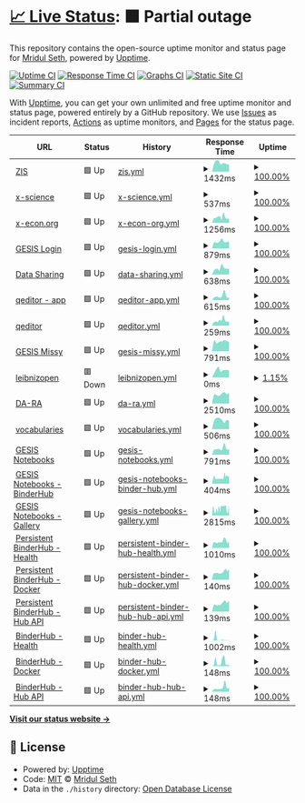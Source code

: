 # [📈 Live Status](https://MridulS.github.io/test_status_page): <!--live status--> **🟧 Partial outage**

This repository contains the open-source uptime monitor and status page for [Mridul Seth](mriduls.github.io), powered by [Upptime](https://github.com/upptime/upptime).

[![Uptime CI](https://github.com/koj-co/upptime/workflows/Uptime%20CI/badge.svg)](https://github.com/koj-co/upptime/actions?query=workflow%3A%22Uptime+CI%22)
[![Response Time CI](https://github.com/koj-co/upptime/workflows/Response%20Time%20CI/badge.svg)](https://github.com/koj-co/upptime/actions?query=workflow%3A%22Response+Time+CI%22)
[![Graphs CI](https://github.com/koj-co/upptime/workflows/Graphs%20CI/badge.svg)](https://github.com/koj-co/upptime/actions?query=workflow%3A%22Graphs+CI%22)
[![Static Site CI](https://github.com/koj-co/upptime/workflows/Static%20Site%20CI/badge.svg)](https://github.com/koj-co/upptime/actions?query=workflow%3A%22Static+Site+CI%22)
[![Summary CI](https://github.com/koj-co/upptime/workflows/Summary%20CI/badge.svg)](https://github.com/koj-co/upptime/actions?query=workflow%3A%22Summary+CI%22)

With [Upptime](https://upptime.js.org), you can get your own unlimited and free uptime monitor and status page, powered entirely by a GitHub repository. We use [Issues](https://github.com/MridulS/test_status_page/issues) as incident reports, [Actions](https://github.com/MridulS/test_status_page/actions) as uptime monitors, and [Pages](https://MridulS.github.io/test_status_page) for the status page.

<!--start: status pages-->
<!-- This summary is generated by Upptime (https://github.com/upptime/upptime) -->
<!-- Do not edit this manually, your changes will be overwritten -->
<!-- prettier-ignore -->
| URL | Status | History | Response Time | Uptime |
| --- | ------ | ------- | ------------- | ------ |
| <img alt="" src="https://favicons.githubusercontent.com/zis.gesis.org" height="13"> [ZIS](https://zis.gesis.org) | 🟩 Up | [zis.yml](https://github.com/GESISWTS/uptime/commits/master/history/zis.yml) | <details><summary><img alt="Response time graph" src="./graphs/zis/response-time-week.png" height="20"> 1432ms</summary><br><a href="https://GESISWTS.github.io/uptime/history/zis"><img alt="Response time 1432" src="https://img.shields.io/endpoint?url=https%3A%2F%2Fraw.githubusercontent.com%2FGESISWTS%2Fuptime%2Fmaster%2Fapi%2Fzis%2Fresponse-time.json"></a><br><a href="https://GESISWTS.github.io/uptime/history/zis"><img alt="24-hour response time 1432" src="https://img.shields.io/endpoint?url=https%3A%2F%2Fraw.githubusercontent.com%2FGESISWTS%2Fuptime%2Fmaster%2Fapi%2Fzis%2Fresponse-time-day.json"></a><br><a href="https://GESISWTS.github.io/uptime/history/zis"><img alt="7-day response time 1432" src="https://img.shields.io/endpoint?url=https%3A%2F%2Fraw.githubusercontent.com%2FGESISWTS%2Fuptime%2Fmaster%2Fapi%2Fzis%2Fresponse-time-week.json"></a><br><a href="https://GESISWTS.github.io/uptime/history/zis"><img alt="30-day response time 1432" src="https://img.shields.io/endpoint?url=https%3A%2F%2Fraw.githubusercontent.com%2FGESISWTS%2Fuptime%2Fmaster%2Fapi%2Fzis%2Fresponse-time-month.json"></a><br><a href="https://GESISWTS.github.io/uptime/history/zis"><img alt="1-year response time 1432" src="https://img.shields.io/endpoint?url=https%3A%2F%2Fraw.githubusercontent.com%2FGESISWTS%2Fuptime%2Fmaster%2Fapi%2Fzis%2Fresponse-time-year.json"></a></details> | <details><summary><a href="https://GESISWTS.github.io/uptime/history/zis">100.00%</a></summary><a href="https://GESISWTS.github.io/uptime/history/zis"><img alt="All-time uptime 100.00%" src="https://img.shields.io/endpoint?url=https%3A%2F%2Fraw.githubusercontent.com%2FGESISWTS%2Fuptime%2Fmaster%2Fapi%2Fzis%2Fuptime.json"></a><br><a href="https://GESISWTS.github.io/uptime/history/zis"><img alt="24-hour uptime 100.00%" src="https://img.shields.io/endpoint?url=https%3A%2F%2Fraw.githubusercontent.com%2FGESISWTS%2Fuptime%2Fmaster%2Fapi%2Fzis%2Fuptime-day.json"></a><br><a href="https://GESISWTS.github.io/uptime/history/zis"><img alt="7-day uptime 100.00%" src="https://img.shields.io/endpoint?url=https%3A%2F%2Fraw.githubusercontent.com%2FGESISWTS%2Fuptime%2Fmaster%2Fapi%2Fzis%2Fuptime-week.json"></a><br><a href="https://GESISWTS.github.io/uptime/history/zis"><img alt="30-day uptime 100.00%" src="https://img.shields.io/endpoint?url=https%3A%2F%2Fraw.githubusercontent.com%2FGESISWTS%2Fuptime%2Fmaster%2Fapi%2Fzis%2Fuptime-month.json"></a><br><a href="https://GESISWTS.github.io/uptime/history/zis"><img alt="1-year uptime 100.00%" src="https://img.shields.io/endpoint?url=https%3A%2F%2Fraw.githubusercontent.com%2FGESISWTS%2Fuptime%2Fmaster%2Fapi%2Fzis%2Fuptime-year.json"></a></details>
| <img alt="" src="https://favicons.githubusercontent.com/www.x-science.org" height="13"> [x-science](https://www.x-science.org/xscience/#!Home) | 🟩 Up | [x-science.yml](https://github.com/GESISWTS/uptime/commits/master/history/x-science.yml) | <details><summary><img alt="Response time graph" src="./graphs/x-science/response-time-week.png" height="20"> 537ms</summary><br><a href="https://GESISWTS.github.io/uptime/history/x-science"><img alt="Response time 537" src="https://img.shields.io/endpoint?url=https%3A%2F%2Fraw.githubusercontent.com%2FGESISWTS%2Fuptime%2Fmaster%2Fapi%2Fx-science%2Fresponse-time.json"></a><br><a href="https://GESISWTS.github.io/uptime/history/x-science"><img alt="24-hour response time 537" src="https://img.shields.io/endpoint?url=https%3A%2F%2Fraw.githubusercontent.com%2FGESISWTS%2Fuptime%2Fmaster%2Fapi%2Fx-science%2Fresponse-time-day.json"></a><br><a href="https://GESISWTS.github.io/uptime/history/x-science"><img alt="7-day response time 537" src="https://img.shields.io/endpoint?url=https%3A%2F%2Fraw.githubusercontent.com%2FGESISWTS%2Fuptime%2Fmaster%2Fapi%2Fx-science%2Fresponse-time-week.json"></a><br><a href="https://GESISWTS.github.io/uptime/history/x-science"><img alt="30-day response time 537" src="https://img.shields.io/endpoint?url=https%3A%2F%2Fraw.githubusercontent.com%2FGESISWTS%2Fuptime%2Fmaster%2Fapi%2Fx-science%2Fresponse-time-month.json"></a><br><a href="https://GESISWTS.github.io/uptime/history/x-science"><img alt="1-year response time 537" src="https://img.shields.io/endpoint?url=https%3A%2F%2Fraw.githubusercontent.com%2FGESISWTS%2Fuptime%2Fmaster%2Fapi%2Fx-science%2Fresponse-time-year.json"></a></details> | <details><summary><a href="https://GESISWTS.github.io/uptime/history/x-science">100.00%</a></summary><a href="https://GESISWTS.github.io/uptime/history/x-science"><img alt="All-time uptime 100.00%" src="https://img.shields.io/endpoint?url=https%3A%2F%2Fraw.githubusercontent.com%2FGESISWTS%2Fuptime%2Fmaster%2Fapi%2Fx-science%2Fuptime.json"></a><br><a href="https://GESISWTS.github.io/uptime/history/x-science"><img alt="24-hour uptime 100.00%" src="https://img.shields.io/endpoint?url=https%3A%2F%2Fraw.githubusercontent.com%2FGESISWTS%2Fuptime%2Fmaster%2Fapi%2Fx-science%2Fuptime-day.json"></a><br><a href="https://GESISWTS.github.io/uptime/history/x-science"><img alt="7-day uptime 100.00%" src="https://img.shields.io/endpoint?url=https%3A%2F%2Fraw.githubusercontent.com%2FGESISWTS%2Fuptime%2Fmaster%2Fapi%2Fx-science%2Fuptime-week.json"></a><br><a href="https://GESISWTS.github.io/uptime/history/x-science"><img alt="30-day uptime 100.00%" src="https://img.shields.io/endpoint?url=https%3A%2F%2Fraw.githubusercontent.com%2FGESISWTS%2Fuptime%2Fmaster%2Fapi%2Fx-science%2Fuptime-month.json"></a><br><a href="https://GESISWTS.github.io/uptime/history/x-science"><img alt="1-year uptime 100.00%" src="https://img.shields.io/endpoint?url=https%3A%2F%2Fraw.githubusercontent.com%2FGESISWTS%2Fuptime%2Fmaster%2Fapi%2Fx-science%2Fuptime-year.json"></a></details>
| <img alt="" src="https://favicons.githubusercontent.com/x-econ.org" height="13"> [x-econ.org](https://x-econ.org/xecon/#!Home) | 🟩 Up | [x-econ-org.yml](https://github.com/GESISWTS/uptime/commits/master/history/x-econ-org.yml) | <details><summary><img alt="Response time graph" src="./graphs/x-econ-org/response-time-week.png" height="20"> 1256ms</summary><br><a href="https://GESISWTS.github.io/uptime/history/x-econ-org"><img alt="Response time 1256" src="https://img.shields.io/endpoint?url=https%3A%2F%2Fraw.githubusercontent.com%2FGESISWTS%2Fuptime%2Fmaster%2Fapi%2Fx-econ-org%2Fresponse-time.json"></a><br><a href="https://GESISWTS.github.io/uptime/history/x-econ-org"><img alt="24-hour response time 1256" src="https://img.shields.io/endpoint?url=https%3A%2F%2Fraw.githubusercontent.com%2FGESISWTS%2Fuptime%2Fmaster%2Fapi%2Fx-econ-org%2Fresponse-time-day.json"></a><br><a href="https://GESISWTS.github.io/uptime/history/x-econ-org"><img alt="7-day response time 1256" src="https://img.shields.io/endpoint?url=https%3A%2F%2Fraw.githubusercontent.com%2FGESISWTS%2Fuptime%2Fmaster%2Fapi%2Fx-econ-org%2Fresponse-time-week.json"></a><br><a href="https://GESISWTS.github.io/uptime/history/x-econ-org"><img alt="30-day response time 1256" src="https://img.shields.io/endpoint?url=https%3A%2F%2Fraw.githubusercontent.com%2FGESISWTS%2Fuptime%2Fmaster%2Fapi%2Fx-econ-org%2Fresponse-time-month.json"></a><br><a href="https://GESISWTS.github.io/uptime/history/x-econ-org"><img alt="1-year response time 1256" src="https://img.shields.io/endpoint?url=https%3A%2F%2Fraw.githubusercontent.com%2FGESISWTS%2Fuptime%2Fmaster%2Fapi%2Fx-econ-org%2Fresponse-time-year.json"></a></details> | <details><summary><a href="https://GESISWTS.github.io/uptime/history/x-econ-org">100.00%</a></summary><a href="https://GESISWTS.github.io/uptime/history/x-econ-org"><img alt="All-time uptime 100.00%" src="https://img.shields.io/endpoint?url=https%3A%2F%2Fraw.githubusercontent.com%2FGESISWTS%2Fuptime%2Fmaster%2Fapi%2Fx-econ-org%2Fuptime.json"></a><br><a href="https://GESISWTS.github.io/uptime/history/x-econ-org"><img alt="24-hour uptime 100.00%" src="https://img.shields.io/endpoint?url=https%3A%2F%2Fraw.githubusercontent.com%2FGESISWTS%2Fuptime%2Fmaster%2Fapi%2Fx-econ-org%2Fuptime-day.json"></a><br><a href="https://GESISWTS.github.io/uptime/history/x-econ-org"><img alt="7-day uptime 100.00%" src="https://img.shields.io/endpoint?url=https%3A%2F%2Fraw.githubusercontent.com%2FGESISWTS%2Fuptime%2Fmaster%2Fapi%2Fx-econ-org%2Fuptime-week.json"></a><br><a href="https://GESISWTS.github.io/uptime/history/x-econ-org"><img alt="30-day uptime 100.00%" src="https://img.shields.io/endpoint?url=https%3A%2F%2Fraw.githubusercontent.com%2FGESISWTS%2Fuptime%2Fmaster%2Fapi%2Fx-econ-org%2Fuptime-month.json"></a><br><a href="https://GESISWTS.github.io/uptime/history/x-econ-org"><img alt="1-year uptime 100.00%" src="https://img.shields.io/endpoint?url=https%3A%2F%2Fraw.githubusercontent.com%2FGESISWTS%2Fuptime%2Fmaster%2Fapi%2Fx-econ-org%2Fuptime-year.json"></a></details>
| <img alt="" src="https://favicons.githubusercontent.com/login.gesis.org" height="13"> [GESIS Login](https://login.gesis.org) | 🟩 Up | [gesis-login.yml](https://github.com/GESISWTS/uptime/commits/master/history/gesis-login.yml) | <details><summary><img alt="Response time graph" src="./graphs/gesis-login/response-time-week.png" height="20"> 879ms</summary><br><a href="https://GESISWTS.github.io/uptime/history/gesis-login"><img alt="Response time 879" src="https://img.shields.io/endpoint?url=https%3A%2F%2Fraw.githubusercontent.com%2FGESISWTS%2Fuptime%2Fmaster%2Fapi%2Fgesis-login%2Fresponse-time.json"></a><br><a href="https://GESISWTS.github.io/uptime/history/gesis-login"><img alt="24-hour response time 879" src="https://img.shields.io/endpoint?url=https%3A%2F%2Fraw.githubusercontent.com%2FGESISWTS%2Fuptime%2Fmaster%2Fapi%2Fgesis-login%2Fresponse-time-day.json"></a><br><a href="https://GESISWTS.github.io/uptime/history/gesis-login"><img alt="7-day response time 879" src="https://img.shields.io/endpoint?url=https%3A%2F%2Fraw.githubusercontent.com%2FGESISWTS%2Fuptime%2Fmaster%2Fapi%2Fgesis-login%2Fresponse-time-week.json"></a><br><a href="https://GESISWTS.github.io/uptime/history/gesis-login"><img alt="30-day response time 879" src="https://img.shields.io/endpoint?url=https%3A%2F%2Fraw.githubusercontent.com%2FGESISWTS%2Fuptime%2Fmaster%2Fapi%2Fgesis-login%2Fresponse-time-month.json"></a><br><a href="https://GESISWTS.github.io/uptime/history/gesis-login"><img alt="1-year response time 879" src="https://img.shields.io/endpoint?url=https%3A%2F%2Fraw.githubusercontent.com%2FGESISWTS%2Fuptime%2Fmaster%2Fapi%2Fgesis-login%2Fresponse-time-year.json"></a></details> | <details><summary><a href="https://GESISWTS.github.io/uptime/history/gesis-login">100.00%</a></summary><a href="https://GESISWTS.github.io/uptime/history/gesis-login"><img alt="All-time uptime 100.00%" src="https://img.shields.io/endpoint?url=https%3A%2F%2Fraw.githubusercontent.com%2FGESISWTS%2Fuptime%2Fmaster%2Fapi%2Fgesis-login%2Fuptime.json"></a><br><a href="https://GESISWTS.github.io/uptime/history/gesis-login"><img alt="24-hour uptime 100.00%" src="https://img.shields.io/endpoint?url=https%3A%2F%2Fraw.githubusercontent.com%2FGESISWTS%2Fuptime%2Fmaster%2Fapi%2Fgesis-login%2Fuptime-day.json"></a><br><a href="https://GESISWTS.github.io/uptime/history/gesis-login"><img alt="7-day uptime 100.00%" src="https://img.shields.io/endpoint?url=https%3A%2F%2Fraw.githubusercontent.com%2FGESISWTS%2Fuptime%2Fmaster%2Fapi%2Fgesis-login%2Fuptime-week.json"></a><br><a href="https://GESISWTS.github.io/uptime/history/gesis-login"><img alt="30-day uptime 100.00%" src="https://img.shields.io/endpoint?url=https%3A%2F%2Fraw.githubusercontent.com%2FGESISWTS%2Fuptime%2Fmaster%2Fapi%2Fgesis-login%2Fuptime-month.json"></a><br><a href="https://GESISWTS.github.io/uptime/history/gesis-login"><img alt="1-year uptime 100.00%" src="https://img.shields.io/endpoint?url=https%3A%2F%2Fraw.githubusercontent.com%2FGESISWTS%2Fuptime%2Fmaster%2Fapi%2Fgesis-login%2Fuptime-year.json"></a></details>
| <img alt="" src="https://favicons.githubusercontent.com/data.gesis.org" height="13"> [Data Sharing](https://data.gesis.org/sharing/#!Home) | 🟩 Up | [data-sharing.yml](https://github.com/GESISWTS/uptime/commits/master/history/data-sharing.yml) | <details><summary><img alt="Response time graph" src="./graphs/data-sharing/response-time-week.png" height="20"> 638ms</summary><br><a href="https://GESISWTS.github.io/uptime/history/data-sharing"><img alt="Response time 638" src="https://img.shields.io/endpoint?url=https%3A%2F%2Fraw.githubusercontent.com%2FGESISWTS%2Fuptime%2Fmaster%2Fapi%2Fdata-sharing%2Fresponse-time.json"></a><br><a href="https://GESISWTS.github.io/uptime/history/data-sharing"><img alt="24-hour response time 638" src="https://img.shields.io/endpoint?url=https%3A%2F%2Fraw.githubusercontent.com%2FGESISWTS%2Fuptime%2Fmaster%2Fapi%2Fdata-sharing%2Fresponse-time-day.json"></a><br><a href="https://GESISWTS.github.io/uptime/history/data-sharing"><img alt="7-day response time 638" src="https://img.shields.io/endpoint?url=https%3A%2F%2Fraw.githubusercontent.com%2FGESISWTS%2Fuptime%2Fmaster%2Fapi%2Fdata-sharing%2Fresponse-time-week.json"></a><br><a href="https://GESISWTS.github.io/uptime/history/data-sharing"><img alt="30-day response time 638" src="https://img.shields.io/endpoint?url=https%3A%2F%2Fraw.githubusercontent.com%2FGESISWTS%2Fuptime%2Fmaster%2Fapi%2Fdata-sharing%2Fresponse-time-month.json"></a><br><a href="https://GESISWTS.github.io/uptime/history/data-sharing"><img alt="1-year response time 638" src="https://img.shields.io/endpoint?url=https%3A%2F%2Fraw.githubusercontent.com%2FGESISWTS%2Fuptime%2Fmaster%2Fapi%2Fdata-sharing%2Fresponse-time-year.json"></a></details> | <details><summary><a href="https://GESISWTS.github.io/uptime/history/data-sharing">100.00%</a></summary><a href="https://GESISWTS.github.io/uptime/history/data-sharing"><img alt="All-time uptime 100.00%" src="https://img.shields.io/endpoint?url=https%3A%2F%2Fraw.githubusercontent.com%2FGESISWTS%2Fuptime%2Fmaster%2Fapi%2Fdata-sharing%2Fuptime.json"></a><br><a href="https://GESISWTS.github.io/uptime/history/data-sharing"><img alt="24-hour uptime 100.00%" src="https://img.shields.io/endpoint?url=https%3A%2F%2Fraw.githubusercontent.com%2FGESISWTS%2Fuptime%2Fmaster%2Fapi%2Fdata-sharing%2Fuptime-day.json"></a><br><a href="https://GESISWTS.github.io/uptime/history/data-sharing"><img alt="7-day uptime 100.00%" src="https://img.shields.io/endpoint?url=https%3A%2F%2Fraw.githubusercontent.com%2FGESISWTS%2Fuptime%2Fmaster%2Fapi%2Fdata-sharing%2Fuptime-week.json"></a><br><a href="https://GESISWTS.github.io/uptime/history/data-sharing"><img alt="30-day uptime 100.00%" src="https://img.shields.io/endpoint?url=https%3A%2F%2Fraw.githubusercontent.com%2FGESISWTS%2Fuptime%2Fmaster%2Fapi%2Fdata-sharing%2Fuptime-month.json"></a><br><a href="https://GESISWTS.github.io/uptime/history/data-sharing"><img alt="1-year uptime 100.00%" src="https://img.shields.io/endpoint?url=https%3A%2F%2Fraw.githubusercontent.com%2FGESISWTS%2Fuptime%2Fmaster%2Fapi%2Fdata-sharing%2Fuptime-year.json"></a></details>
| <img alt="" src="https://favicons.githubusercontent.com/multiweb.gesis.org" height="13"> [qeditor - app](https://multiweb.gesis.org/labs/apps/qeditor) | 🟩 Up | [qeditor-app.yml](https://github.com/GESISWTS/uptime/commits/master/history/qeditor-app.yml) | <details><summary><img alt="Response time graph" src="./graphs/qeditor-app/response-time-week.png" height="20"> 615ms</summary><br><a href="https://GESISWTS.github.io/uptime/history/qeditor-app"><img alt="Response time 615" src="https://img.shields.io/endpoint?url=https%3A%2F%2Fraw.githubusercontent.com%2FGESISWTS%2Fuptime%2Fmaster%2Fapi%2Fqeditor-app%2Fresponse-time.json"></a><br><a href="https://GESISWTS.github.io/uptime/history/qeditor-app"><img alt="24-hour response time 615" src="https://img.shields.io/endpoint?url=https%3A%2F%2Fraw.githubusercontent.com%2FGESISWTS%2Fuptime%2Fmaster%2Fapi%2Fqeditor-app%2Fresponse-time-day.json"></a><br><a href="https://GESISWTS.github.io/uptime/history/qeditor-app"><img alt="7-day response time 615" src="https://img.shields.io/endpoint?url=https%3A%2F%2Fraw.githubusercontent.com%2FGESISWTS%2Fuptime%2Fmaster%2Fapi%2Fqeditor-app%2Fresponse-time-week.json"></a><br><a href="https://GESISWTS.github.io/uptime/history/qeditor-app"><img alt="30-day response time 615" src="https://img.shields.io/endpoint?url=https%3A%2F%2Fraw.githubusercontent.com%2FGESISWTS%2Fuptime%2Fmaster%2Fapi%2Fqeditor-app%2Fresponse-time-month.json"></a><br><a href="https://GESISWTS.github.io/uptime/history/qeditor-app"><img alt="1-year response time 615" src="https://img.shields.io/endpoint?url=https%3A%2F%2Fraw.githubusercontent.com%2FGESISWTS%2Fuptime%2Fmaster%2Fapi%2Fqeditor-app%2Fresponse-time-year.json"></a></details> | <details><summary><a href="https://GESISWTS.github.io/uptime/history/qeditor-app">100.00%</a></summary><a href="https://GESISWTS.github.io/uptime/history/qeditor-app"><img alt="All-time uptime 100.00%" src="https://img.shields.io/endpoint?url=https%3A%2F%2Fraw.githubusercontent.com%2FGESISWTS%2Fuptime%2Fmaster%2Fapi%2Fqeditor-app%2Fuptime.json"></a><br><a href="https://GESISWTS.github.io/uptime/history/qeditor-app"><img alt="24-hour uptime 100.00%" src="https://img.shields.io/endpoint?url=https%3A%2F%2Fraw.githubusercontent.com%2FGESISWTS%2Fuptime%2Fmaster%2Fapi%2Fqeditor-app%2Fuptime-day.json"></a><br><a href="https://GESISWTS.github.io/uptime/history/qeditor-app"><img alt="7-day uptime 100.00%" src="https://img.shields.io/endpoint?url=https%3A%2F%2Fraw.githubusercontent.com%2FGESISWTS%2Fuptime%2Fmaster%2Fapi%2Fqeditor-app%2Fuptime-week.json"></a><br><a href="https://GESISWTS.github.io/uptime/history/qeditor-app"><img alt="30-day uptime 100.00%" src="https://img.shields.io/endpoint?url=https%3A%2F%2Fraw.githubusercontent.com%2FGESISWTS%2Fuptime%2Fmaster%2Fapi%2Fqeditor-app%2Fuptime-month.json"></a><br><a href="https://GESISWTS.github.io/uptime/history/qeditor-app"><img alt="1-year uptime 100.00%" src="https://img.shields.io/endpoint?url=https%3A%2F%2Fraw.githubusercontent.com%2FGESISWTS%2Fuptime%2Fmaster%2Fapi%2Fqeditor-app%2Fuptime-year.json"></a></details>
| <img alt="" src="https://favicons.githubusercontent.com/multiweb.gesis.org" height="13"> [qeditor](https://multiweb.gesis.org/qeditor) | 🟩 Up | [qeditor.yml](https://github.com/GESISWTS/uptime/commits/master/history/qeditor.yml) | <details><summary><img alt="Response time graph" src="./graphs/qeditor/response-time-week.png" height="20"> 259ms</summary><br><a href="https://GESISWTS.github.io/uptime/history/qeditor"><img alt="Response time 259" src="https://img.shields.io/endpoint?url=https%3A%2F%2Fraw.githubusercontent.com%2FGESISWTS%2Fuptime%2Fmaster%2Fapi%2Fqeditor%2Fresponse-time.json"></a><br><a href="https://GESISWTS.github.io/uptime/history/qeditor"><img alt="24-hour response time 259" src="https://img.shields.io/endpoint?url=https%3A%2F%2Fraw.githubusercontent.com%2FGESISWTS%2Fuptime%2Fmaster%2Fapi%2Fqeditor%2Fresponse-time-day.json"></a><br><a href="https://GESISWTS.github.io/uptime/history/qeditor"><img alt="7-day response time 259" src="https://img.shields.io/endpoint?url=https%3A%2F%2Fraw.githubusercontent.com%2FGESISWTS%2Fuptime%2Fmaster%2Fapi%2Fqeditor%2Fresponse-time-week.json"></a><br><a href="https://GESISWTS.github.io/uptime/history/qeditor"><img alt="30-day response time 259" src="https://img.shields.io/endpoint?url=https%3A%2F%2Fraw.githubusercontent.com%2FGESISWTS%2Fuptime%2Fmaster%2Fapi%2Fqeditor%2Fresponse-time-month.json"></a><br><a href="https://GESISWTS.github.io/uptime/history/qeditor"><img alt="1-year response time 259" src="https://img.shields.io/endpoint?url=https%3A%2F%2Fraw.githubusercontent.com%2FGESISWTS%2Fuptime%2Fmaster%2Fapi%2Fqeditor%2Fresponse-time-year.json"></a></details> | <details><summary><a href="https://GESISWTS.github.io/uptime/history/qeditor">100.00%</a></summary><a href="https://GESISWTS.github.io/uptime/history/qeditor"><img alt="All-time uptime 100.00%" src="https://img.shields.io/endpoint?url=https%3A%2F%2Fraw.githubusercontent.com%2FGESISWTS%2Fuptime%2Fmaster%2Fapi%2Fqeditor%2Fuptime.json"></a><br><a href="https://GESISWTS.github.io/uptime/history/qeditor"><img alt="24-hour uptime 100.00%" src="https://img.shields.io/endpoint?url=https%3A%2F%2Fraw.githubusercontent.com%2FGESISWTS%2Fuptime%2Fmaster%2Fapi%2Fqeditor%2Fuptime-day.json"></a><br><a href="https://GESISWTS.github.io/uptime/history/qeditor"><img alt="7-day uptime 100.00%" src="https://img.shields.io/endpoint?url=https%3A%2F%2Fraw.githubusercontent.com%2FGESISWTS%2Fuptime%2Fmaster%2Fapi%2Fqeditor%2Fuptime-week.json"></a><br><a href="https://GESISWTS.github.io/uptime/history/qeditor"><img alt="30-day uptime 100.00%" src="https://img.shields.io/endpoint?url=https%3A%2F%2Fraw.githubusercontent.com%2FGESISWTS%2Fuptime%2Fmaster%2Fapi%2Fqeditor%2Fuptime-month.json"></a><br><a href="https://GESISWTS.github.io/uptime/history/qeditor"><img alt="1-year uptime 100.00%" src="https://img.shields.io/endpoint?url=https%3A%2F%2Fraw.githubusercontent.com%2FGESISWTS%2Fuptime%2Fmaster%2Fapi%2Fqeditor%2Fuptime-year.json"></a></details>
| <img alt="" src="https://favicons.githubusercontent.com/www.gesis.org" height="13"> [GESIS Missy](https://www.gesis.org/missy) | 🟩 Up | [gesis-missy.yml](https://github.com/GESISWTS/uptime/commits/master/history/gesis-missy.yml) | <details><summary><img alt="Response time graph" src="./graphs/gesis-missy/response-time-week.png" height="20"> 791ms</summary><br><a href="https://GESISWTS.github.io/uptime/history/gesis-missy"><img alt="Response time 791" src="https://img.shields.io/endpoint?url=https%3A%2F%2Fraw.githubusercontent.com%2FGESISWTS%2Fuptime%2Fmaster%2Fapi%2Fgesis-missy%2Fresponse-time.json"></a><br><a href="https://GESISWTS.github.io/uptime/history/gesis-missy"><img alt="24-hour response time 791" src="https://img.shields.io/endpoint?url=https%3A%2F%2Fraw.githubusercontent.com%2FGESISWTS%2Fuptime%2Fmaster%2Fapi%2Fgesis-missy%2Fresponse-time-day.json"></a><br><a href="https://GESISWTS.github.io/uptime/history/gesis-missy"><img alt="7-day response time 791" src="https://img.shields.io/endpoint?url=https%3A%2F%2Fraw.githubusercontent.com%2FGESISWTS%2Fuptime%2Fmaster%2Fapi%2Fgesis-missy%2Fresponse-time-week.json"></a><br><a href="https://GESISWTS.github.io/uptime/history/gesis-missy"><img alt="30-day response time 791" src="https://img.shields.io/endpoint?url=https%3A%2F%2Fraw.githubusercontent.com%2FGESISWTS%2Fuptime%2Fmaster%2Fapi%2Fgesis-missy%2Fresponse-time-month.json"></a><br><a href="https://GESISWTS.github.io/uptime/history/gesis-missy"><img alt="1-year response time 791" src="https://img.shields.io/endpoint?url=https%3A%2F%2Fraw.githubusercontent.com%2FGESISWTS%2Fuptime%2Fmaster%2Fapi%2Fgesis-missy%2Fresponse-time-year.json"></a></details> | <details><summary><a href="https://GESISWTS.github.io/uptime/history/gesis-missy">100.00%</a></summary><a href="https://GESISWTS.github.io/uptime/history/gesis-missy"><img alt="All-time uptime 100.00%" src="https://img.shields.io/endpoint?url=https%3A%2F%2Fraw.githubusercontent.com%2FGESISWTS%2Fuptime%2Fmaster%2Fapi%2Fgesis-missy%2Fuptime.json"></a><br><a href="https://GESISWTS.github.io/uptime/history/gesis-missy"><img alt="24-hour uptime 100.00%" src="https://img.shields.io/endpoint?url=https%3A%2F%2Fraw.githubusercontent.com%2FGESISWTS%2Fuptime%2Fmaster%2Fapi%2Fgesis-missy%2Fuptime-day.json"></a><br><a href="https://GESISWTS.github.io/uptime/history/gesis-missy"><img alt="7-day uptime 100.00%" src="https://img.shields.io/endpoint?url=https%3A%2F%2Fraw.githubusercontent.com%2FGESISWTS%2Fuptime%2Fmaster%2Fapi%2Fgesis-missy%2Fuptime-week.json"></a><br><a href="https://GESISWTS.github.io/uptime/history/gesis-missy"><img alt="30-day uptime 100.00%" src="https://img.shields.io/endpoint?url=https%3A%2F%2Fraw.githubusercontent.com%2FGESISWTS%2Fuptime%2Fmaster%2Fapi%2Fgesis-missy%2Fuptime-month.json"></a><br><a href="https://GESISWTS.github.io/uptime/history/gesis-missy"><img alt="1-year uptime 100.00%" src="https://img.shields.io/endpoint?url=https%3A%2F%2Fraw.githubusercontent.com%2FGESISWTS%2Fuptime%2Fmaster%2Fapi%2Fgesis-missy%2Fuptime-year.json"></a></details>
| <img alt="" src="https://favicons.githubusercontent.com/www.leibnizopen.de" height="13"> [leibnizopen](https://www.leibnizopen.de/suche/handle/document/113707) | 🟥 Down | [leibnizopen.yml](https://github.com/GESISWTS/uptime/commits/master/history/leibnizopen.yml) | <details><summary><img alt="Response time graph" src="./graphs/leibnizopen/response-time-week.png" height="20"> 0ms</summary><br><a href="https://GESISWTS.github.io/uptime/history/leibnizopen"><img alt="Response time 0" src="https://img.shields.io/endpoint?url=https%3A%2F%2Fraw.githubusercontent.com%2FGESISWTS%2Fuptime%2Fmaster%2Fapi%2Fleibnizopen%2Fresponse-time.json"></a><br><a href="https://GESISWTS.github.io/uptime/history/leibnizopen"><img alt="24-hour response time 0" src="https://img.shields.io/endpoint?url=https%3A%2F%2Fraw.githubusercontent.com%2FGESISWTS%2Fuptime%2Fmaster%2Fapi%2Fleibnizopen%2Fresponse-time-day.json"></a><br><a href="https://GESISWTS.github.io/uptime/history/leibnizopen"><img alt="7-day response time 0" src="https://img.shields.io/endpoint?url=https%3A%2F%2Fraw.githubusercontent.com%2FGESISWTS%2Fuptime%2Fmaster%2Fapi%2Fleibnizopen%2Fresponse-time-week.json"></a><br><a href="https://GESISWTS.github.io/uptime/history/leibnizopen"><img alt="30-day response time 0" src="https://img.shields.io/endpoint?url=https%3A%2F%2Fraw.githubusercontent.com%2FGESISWTS%2Fuptime%2Fmaster%2Fapi%2Fleibnizopen%2Fresponse-time-month.json"></a><br><a href="https://GESISWTS.github.io/uptime/history/leibnizopen"><img alt="1-year response time 0" src="https://img.shields.io/endpoint?url=https%3A%2F%2Fraw.githubusercontent.com%2FGESISWTS%2Fuptime%2Fmaster%2Fapi%2Fleibnizopen%2Fresponse-time-year.json"></a></details> | <details><summary><a href="https://GESISWTS.github.io/uptime/history/leibnizopen">1.15%</a></summary><a href="https://GESISWTS.github.io/uptime/history/leibnizopen"><img alt="All-time uptime 1.15%" src="https://img.shields.io/endpoint?url=https%3A%2F%2Fraw.githubusercontent.com%2FGESISWTS%2Fuptime%2Fmaster%2Fapi%2Fleibnizopen%2Fuptime.json"></a><br><a href="https://GESISWTS.github.io/uptime/history/leibnizopen"><img alt="24-hour uptime 1.15%" src="https://img.shields.io/endpoint?url=https%3A%2F%2Fraw.githubusercontent.com%2FGESISWTS%2Fuptime%2Fmaster%2Fapi%2Fleibnizopen%2Fuptime-day.json"></a><br><a href="https://GESISWTS.github.io/uptime/history/leibnizopen"><img alt="7-day uptime 1.15%" src="https://img.shields.io/endpoint?url=https%3A%2F%2Fraw.githubusercontent.com%2FGESISWTS%2Fuptime%2Fmaster%2Fapi%2Fleibnizopen%2Fuptime-week.json"></a><br><a href="https://GESISWTS.github.io/uptime/history/leibnizopen"><img alt="30-day uptime 1.15%" src="https://img.shields.io/endpoint?url=https%3A%2F%2Fraw.githubusercontent.com%2FGESISWTS%2Fuptime%2Fmaster%2Fapi%2Fleibnizopen%2Fuptime-month.json"></a><br><a href="https://GESISWTS.github.io/uptime/history/leibnizopen"><img alt="1-year uptime 1.15%" src="https://img.shields.io/endpoint?url=https%3A%2F%2Fraw.githubusercontent.com%2FGESISWTS%2Fuptime%2Fmaster%2Fapi%2Fleibnizopen%2Fuptime-year.json"></a></details>
| <img alt="" src="https://favicons.githubusercontent.com/www.da-ra.de" height="13"> [DA-RA](https://www.da-ra.de/dara/mydara) | 🟩 Up | [da-ra.yml](https://github.com/GESISWTS/uptime/commits/master/history/da-ra.yml) | <details><summary><img alt="Response time graph" src="./graphs/da-ra/response-time-week.png" height="20"> 2510ms</summary><br><a href="https://GESISWTS.github.io/uptime/history/da-ra"><img alt="Response time 2510" src="https://img.shields.io/endpoint?url=https%3A%2F%2Fraw.githubusercontent.com%2FGESISWTS%2Fuptime%2Fmaster%2Fapi%2Fda-ra%2Fresponse-time.json"></a><br><a href="https://GESISWTS.github.io/uptime/history/da-ra"><img alt="24-hour response time 2510" src="https://img.shields.io/endpoint?url=https%3A%2F%2Fraw.githubusercontent.com%2FGESISWTS%2Fuptime%2Fmaster%2Fapi%2Fda-ra%2Fresponse-time-day.json"></a><br><a href="https://GESISWTS.github.io/uptime/history/da-ra"><img alt="7-day response time 2510" src="https://img.shields.io/endpoint?url=https%3A%2F%2Fraw.githubusercontent.com%2FGESISWTS%2Fuptime%2Fmaster%2Fapi%2Fda-ra%2Fresponse-time-week.json"></a><br><a href="https://GESISWTS.github.io/uptime/history/da-ra"><img alt="30-day response time 2510" src="https://img.shields.io/endpoint?url=https%3A%2F%2Fraw.githubusercontent.com%2FGESISWTS%2Fuptime%2Fmaster%2Fapi%2Fda-ra%2Fresponse-time-month.json"></a><br><a href="https://GESISWTS.github.io/uptime/history/da-ra"><img alt="1-year response time 2510" src="https://img.shields.io/endpoint?url=https%3A%2F%2Fraw.githubusercontent.com%2FGESISWTS%2Fuptime%2Fmaster%2Fapi%2Fda-ra%2Fresponse-time-year.json"></a></details> | <details><summary><a href="https://GESISWTS.github.io/uptime/history/da-ra">100.00%</a></summary><a href="https://GESISWTS.github.io/uptime/history/da-ra"><img alt="All-time uptime 100.00%" src="https://img.shields.io/endpoint?url=https%3A%2F%2Fraw.githubusercontent.com%2FGESISWTS%2Fuptime%2Fmaster%2Fapi%2Fda-ra%2Fuptime.json"></a><br><a href="https://GESISWTS.github.io/uptime/history/da-ra"><img alt="24-hour uptime 100.00%" src="https://img.shields.io/endpoint?url=https%3A%2F%2Fraw.githubusercontent.com%2FGESISWTS%2Fuptime%2Fmaster%2Fapi%2Fda-ra%2Fuptime-day.json"></a><br><a href="https://GESISWTS.github.io/uptime/history/da-ra"><img alt="7-day uptime 100.00%" src="https://img.shields.io/endpoint?url=https%3A%2F%2Fraw.githubusercontent.com%2FGESISWTS%2Fuptime%2Fmaster%2Fapi%2Fda-ra%2Fuptime-week.json"></a><br><a href="https://GESISWTS.github.io/uptime/history/da-ra"><img alt="30-day uptime 100.00%" src="https://img.shields.io/endpoint?url=https%3A%2F%2Fraw.githubusercontent.com%2FGESISWTS%2Fuptime%2Fmaster%2Fapi%2Fda-ra%2Fuptime-month.json"></a><br><a href="https://GESISWTS.github.io/uptime/history/da-ra"><img alt="1-year uptime 100.00%" src="https://img.shields.io/endpoint?url=https%3A%2F%2Fraw.githubusercontent.com%2FGESISWTS%2Fuptime%2Fmaster%2Fapi%2Fda-ra%2Fuptime-year.json"></a></details>
| <img alt="" src="https://favicons.githubusercontent.com/vocabularies.cessda.eu" height="13"> [vocabularies](https://vocabularies.cessda.eu) | 🟩 Up | [vocabularies.yml](https://github.com/GESISWTS/uptime/commits/master/history/vocabularies.yml) | <details><summary><img alt="Response time graph" src="./graphs/vocabularies/response-time-week.png" height="20"> 506ms</summary><br><a href="https://GESISWTS.github.io/uptime/history/vocabularies"><img alt="Response time 506" src="https://img.shields.io/endpoint?url=https%3A%2F%2Fraw.githubusercontent.com%2FGESISWTS%2Fuptime%2Fmaster%2Fapi%2Fvocabularies%2Fresponse-time.json"></a><br><a href="https://GESISWTS.github.io/uptime/history/vocabularies"><img alt="24-hour response time 506" src="https://img.shields.io/endpoint?url=https%3A%2F%2Fraw.githubusercontent.com%2FGESISWTS%2Fuptime%2Fmaster%2Fapi%2Fvocabularies%2Fresponse-time-day.json"></a><br><a href="https://GESISWTS.github.io/uptime/history/vocabularies"><img alt="7-day response time 506" src="https://img.shields.io/endpoint?url=https%3A%2F%2Fraw.githubusercontent.com%2FGESISWTS%2Fuptime%2Fmaster%2Fapi%2Fvocabularies%2Fresponse-time-week.json"></a><br><a href="https://GESISWTS.github.io/uptime/history/vocabularies"><img alt="30-day response time 506" src="https://img.shields.io/endpoint?url=https%3A%2F%2Fraw.githubusercontent.com%2FGESISWTS%2Fuptime%2Fmaster%2Fapi%2Fvocabularies%2Fresponse-time-month.json"></a><br><a href="https://GESISWTS.github.io/uptime/history/vocabularies"><img alt="1-year response time 506" src="https://img.shields.io/endpoint?url=https%3A%2F%2Fraw.githubusercontent.com%2FGESISWTS%2Fuptime%2Fmaster%2Fapi%2Fvocabularies%2Fresponse-time-year.json"></a></details> | <details><summary><a href="https://GESISWTS.github.io/uptime/history/vocabularies">100.00%</a></summary><a href="https://GESISWTS.github.io/uptime/history/vocabularies"><img alt="All-time uptime 100.00%" src="https://img.shields.io/endpoint?url=https%3A%2F%2Fraw.githubusercontent.com%2FGESISWTS%2Fuptime%2Fmaster%2Fapi%2Fvocabularies%2Fuptime.json"></a><br><a href="https://GESISWTS.github.io/uptime/history/vocabularies"><img alt="24-hour uptime 100.00%" src="https://img.shields.io/endpoint?url=https%3A%2F%2Fraw.githubusercontent.com%2FGESISWTS%2Fuptime%2Fmaster%2Fapi%2Fvocabularies%2Fuptime-day.json"></a><br><a href="https://GESISWTS.github.io/uptime/history/vocabularies"><img alt="7-day uptime 100.00%" src="https://img.shields.io/endpoint?url=https%3A%2F%2Fraw.githubusercontent.com%2FGESISWTS%2Fuptime%2Fmaster%2Fapi%2Fvocabularies%2Fuptime-week.json"></a><br><a href="https://GESISWTS.github.io/uptime/history/vocabularies"><img alt="30-day uptime 100.00%" src="https://img.shields.io/endpoint?url=https%3A%2F%2Fraw.githubusercontent.com%2FGESISWTS%2Fuptime%2Fmaster%2Fapi%2Fvocabularies%2Fuptime-month.json"></a><br><a href="https://GESISWTS.github.io/uptime/history/vocabularies"><img alt="1-year uptime 100.00%" src="https://img.shields.io/endpoint?url=https%3A%2F%2Fraw.githubusercontent.com%2FGESISWTS%2Fuptime%2Fmaster%2Fapi%2Fvocabularies%2Fuptime-year.json"></a></details>
| <img alt="" src="https://favicons.githubusercontent.com/notebooks.gesis.org" height="13"> [GESIS Notebooks](https://notebooks.gesis.org) | 🟩 Up | [gesis-notebooks.yml](https://github.com/GESISWTS/uptime/commits/master/history/gesis-notebooks.yml) | <details><summary><img alt="Response time graph" src="./graphs/gesis-notebooks/response-time-week.png" height="20"> 791ms</summary><br><a href="https://GESISWTS.github.io/uptime/history/gesis-notebooks"><img alt="Response time 791" src="https://img.shields.io/endpoint?url=https%3A%2F%2Fraw.githubusercontent.com%2FGESISWTS%2Fuptime%2Fmaster%2Fapi%2Fgesis-notebooks%2Fresponse-time.json"></a><br><a href="https://GESISWTS.github.io/uptime/history/gesis-notebooks"><img alt="24-hour response time 791" src="https://img.shields.io/endpoint?url=https%3A%2F%2Fraw.githubusercontent.com%2FGESISWTS%2Fuptime%2Fmaster%2Fapi%2Fgesis-notebooks%2Fresponse-time-day.json"></a><br><a href="https://GESISWTS.github.io/uptime/history/gesis-notebooks"><img alt="7-day response time 791" src="https://img.shields.io/endpoint?url=https%3A%2F%2Fraw.githubusercontent.com%2FGESISWTS%2Fuptime%2Fmaster%2Fapi%2Fgesis-notebooks%2Fresponse-time-week.json"></a><br><a href="https://GESISWTS.github.io/uptime/history/gesis-notebooks"><img alt="30-day response time 791" src="https://img.shields.io/endpoint?url=https%3A%2F%2Fraw.githubusercontent.com%2FGESISWTS%2Fuptime%2Fmaster%2Fapi%2Fgesis-notebooks%2Fresponse-time-month.json"></a><br><a href="https://GESISWTS.github.io/uptime/history/gesis-notebooks"><img alt="1-year response time 791" src="https://img.shields.io/endpoint?url=https%3A%2F%2Fraw.githubusercontent.com%2FGESISWTS%2Fuptime%2Fmaster%2Fapi%2Fgesis-notebooks%2Fresponse-time-year.json"></a></details> | <details><summary><a href="https://GESISWTS.github.io/uptime/history/gesis-notebooks">100.00%</a></summary><a href="https://GESISWTS.github.io/uptime/history/gesis-notebooks"><img alt="All-time uptime 100.00%" src="https://img.shields.io/endpoint?url=https%3A%2F%2Fraw.githubusercontent.com%2FGESISWTS%2Fuptime%2Fmaster%2Fapi%2Fgesis-notebooks%2Fuptime.json"></a><br><a href="https://GESISWTS.github.io/uptime/history/gesis-notebooks"><img alt="24-hour uptime 100.00%" src="https://img.shields.io/endpoint?url=https%3A%2F%2Fraw.githubusercontent.com%2FGESISWTS%2Fuptime%2Fmaster%2Fapi%2Fgesis-notebooks%2Fuptime-day.json"></a><br><a href="https://GESISWTS.github.io/uptime/history/gesis-notebooks"><img alt="7-day uptime 100.00%" src="https://img.shields.io/endpoint?url=https%3A%2F%2Fraw.githubusercontent.com%2FGESISWTS%2Fuptime%2Fmaster%2Fapi%2Fgesis-notebooks%2Fuptime-week.json"></a><br><a href="https://GESISWTS.github.io/uptime/history/gesis-notebooks"><img alt="30-day uptime 100.00%" src="https://img.shields.io/endpoint?url=https%3A%2F%2Fraw.githubusercontent.com%2FGESISWTS%2Fuptime%2Fmaster%2Fapi%2Fgesis-notebooks%2Fuptime-month.json"></a><br><a href="https://GESISWTS.github.io/uptime/history/gesis-notebooks"><img alt="1-year uptime 100.00%" src="https://img.shields.io/endpoint?url=https%3A%2F%2Fraw.githubusercontent.com%2FGESISWTS%2Fuptime%2Fmaster%2Fapi%2Fgesis-notebooks%2Fuptime-year.json"></a></details>
| <img alt="" src="https://favicons.githubusercontent.com/notebooks.gesis.org" height="13"> [GESIS Notebooks - BinderHub](https://notebooks.gesis.org/binder) | 🟩 Up | [gesis-notebooks-binder-hub.yml](https://github.com/GESISWTS/uptime/commits/master/history/gesis-notebooks-binder-hub.yml) | <details><summary><img alt="Response time graph" src="./graphs/gesis-notebooks-binder-hub/response-time-week.png" height="20"> 404ms</summary><br><a href="https://GESISWTS.github.io/uptime/history/gesis-notebooks-binder-hub"><img alt="Response time 404" src="https://img.shields.io/endpoint?url=https%3A%2F%2Fraw.githubusercontent.com%2FGESISWTS%2Fuptime%2Fmaster%2Fapi%2Fgesis-notebooks-binder-hub%2Fresponse-time.json"></a><br><a href="https://GESISWTS.github.io/uptime/history/gesis-notebooks-binder-hub"><img alt="24-hour response time 404" src="https://img.shields.io/endpoint?url=https%3A%2F%2Fraw.githubusercontent.com%2FGESISWTS%2Fuptime%2Fmaster%2Fapi%2Fgesis-notebooks-binder-hub%2Fresponse-time-day.json"></a><br><a href="https://GESISWTS.github.io/uptime/history/gesis-notebooks-binder-hub"><img alt="7-day response time 404" src="https://img.shields.io/endpoint?url=https%3A%2F%2Fraw.githubusercontent.com%2FGESISWTS%2Fuptime%2Fmaster%2Fapi%2Fgesis-notebooks-binder-hub%2Fresponse-time-week.json"></a><br><a href="https://GESISWTS.github.io/uptime/history/gesis-notebooks-binder-hub"><img alt="30-day response time 404" src="https://img.shields.io/endpoint?url=https%3A%2F%2Fraw.githubusercontent.com%2FGESISWTS%2Fuptime%2Fmaster%2Fapi%2Fgesis-notebooks-binder-hub%2Fresponse-time-month.json"></a><br><a href="https://GESISWTS.github.io/uptime/history/gesis-notebooks-binder-hub"><img alt="1-year response time 404" src="https://img.shields.io/endpoint?url=https%3A%2F%2Fraw.githubusercontent.com%2FGESISWTS%2Fuptime%2Fmaster%2Fapi%2Fgesis-notebooks-binder-hub%2Fresponse-time-year.json"></a></details> | <details><summary><a href="https://GESISWTS.github.io/uptime/history/gesis-notebooks-binder-hub">100.00%</a></summary><a href="https://GESISWTS.github.io/uptime/history/gesis-notebooks-binder-hub"><img alt="All-time uptime 100.00%" src="https://img.shields.io/endpoint?url=https%3A%2F%2Fraw.githubusercontent.com%2FGESISWTS%2Fuptime%2Fmaster%2Fapi%2Fgesis-notebooks-binder-hub%2Fuptime.json"></a><br><a href="https://GESISWTS.github.io/uptime/history/gesis-notebooks-binder-hub"><img alt="24-hour uptime 100.00%" src="https://img.shields.io/endpoint?url=https%3A%2F%2Fraw.githubusercontent.com%2FGESISWTS%2Fuptime%2Fmaster%2Fapi%2Fgesis-notebooks-binder-hub%2Fuptime-day.json"></a><br><a href="https://GESISWTS.github.io/uptime/history/gesis-notebooks-binder-hub"><img alt="7-day uptime 100.00%" src="https://img.shields.io/endpoint?url=https%3A%2F%2Fraw.githubusercontent.com%2FGESISWTS%2Fuptime%2Fmaster%2Fapi%2Fgesis-notebooks-binder-hub%2Fuptime-week.json"></a><br><a href="https://GESISWTS.github.io/uptime/history/gesis-notebooks-binder-hub"><img alt="30-day uptime 100.00%" src="https://img.shields.io/endpoint?url=https%3A%2F%2Fraw.githubusercontent.com%2FGESISWTS%2Fuptime%2Fmaster%2Fapi%2Fgesis-notebooks-binder-hub%2Fuptime-month.json"></a><br><a href="https://GESISWTS.github.io/uptime/history/gesis-notebooks-binder-hub"><img alt="1-year uptime 100.00%" src="https://img.shields.io/endpoint?url=https%3A%2F%2Fraw.githubusercontent.com%2FGESISWTS%2Fuptime%2Fmaster%2Fapi%2Fgesis-notebooks-binder-hub%2Fuptime-year.json"></a></details>
| <img alt="" src="https://favicons.githubusercontent.com/notebooks.gesis.org" height="13"> [GESIS Notebooks - Gallery](https://notebooks.gesis.org/gallery/) | 🟩 Up | [gesis-notebooks-gallery.yml](https://github.com/GESISWTS/uptime/commits/master/history/gesis-notebooks-gallery.yml) | <details><summary><img alt="Response time graph" src="./graphs/gesis-notebooks-gallery/response-time-week.png" height="20"> 2815ms</summary><br><a href="https://GESISWTS.github.io/uptime/history/gesis-notebooks-gallery"><img alt="Response time 2815" src="https://img.shields.io/endpoint?url=https%3A%2F%2Fraw.githubusercontent.com%2FGESISWTS%2Fuptime%2Fmaster%2Fapi%2Fgesis-notebooks-gallery%2Fresponse-time.json"></a><br><a href="https://GESISWTS.github.io/uptime/history/gesis-notebooks-gallery"><img alt="24-hour response time 2815" src="https://img.shields.io/endpoint?url=https%3A%2F%2Fraw.githubusercontent.com%2FGESISWTS%2Fuptime%2Fmaster%2Fapi%2Fgesis-notebooks-gallery%2Fresponse-time-day.json"></a><br><a href="https://GESISWTS.github.io/uptime/history/gesis-notebooks-gallery"><img alt="7-day response time 2815" src="https://img.shields.io/endpoint?url=https%3A%2F%2Fraw.githubusercontent.com%2FGESISWTS%2Fuptime%2Fmaster%2Fapi%2Fgesis-notebooks-gallery%2Fresponse-time-week.json"></a><br><a href="https://GESISWTS.github.io/uptime/history/gesis-notebooks-gallery"><img alt="30-day response time 2815" src="https://img.shields.io/endpoint?url=https%3A%2F%2Fraw.githubusercontent.com%2FGESISWTS%2Fuptime%2Fmaster%2Fapi%2Fgesis-notebooks-gallery%2Fresponse-time-month.json"></a><br><a href="https://GESISWTS.github.io/uptime/history/gesis-notebooks-gallery"><img alt="1-year response time 2815" src="https://img.shields.io/endpoint?url=https%3A%2F%2Fraw.githubusercontent.com%2FGESISWTS%2Fuptime%2Fmaster%2Fapi%2Fgesis-notebooks-gallery%2Fresponse-time-year.json"></a></details> | <details><summary><a href="https://GESISWTS.github.io/uptime/history/gesis-notebooks-gallery">100.00%</a></summary><a href="https://GESISWTS.github.io/uptime/history/gesis-notebooks-gallery"><img alt="All-time uptime 100.00%" src="https://img.shields.io/endpoint?url=https%3A%2F%2Fraw.githubusercontent.com%2FGESISWTS%2Fuptime%2Fmaster%2Fapi%2Fgesis-notebooks-gallery%2Fuptime.json"></a><br><a href="https://GESISWTS.github.io/uptime/history/gesis-notebooks-gallery"><img alt="24-hour uptime 100.00%" src="https://img.shields.io/endpoint?url=https%3A%2F%2Fraw.githubusercontent.com%2FGESISWTS%2Fuptime%2Fmaster%2Fapi%2Fgesis-notebooks-gallery%2Fuptime-day.json"></a><br><a href="https://GESISWTS.github.io/uptime/history/gesis-notebooks-gallery"><img alt="7-day uptime 100.00%" src="https://img.shields.io/endpoint?url=https%3A%2F%2Fraw.githubusercontent.com%2FGESISWTS%2Fuptime%2Fmaster%2Fapi%2Fgesis-notebooks-gallery%2Fuptime-week.json"></a><br><a href="https://GESISWTS.github.io/uptime/history/gesis-notebooks-gallery"><img alt="30-day uptime 100.00%" src="https://img.shields.io/endpoint?url=https%3A%2F%2Fraw.githubusercontent.com%2FGESISWTS%2Fuptime%2Fmaster%2Fapi%2Fgesis-notebooks-gallery%2Fuptime-month.json"></a><br><a href="https://GESISWTS.github.io/uptime/history/gesis-notebooks-gallery"><img alt="1-year uptime 100.00%" src="https://img.shields.io/endpoint?url=https%3A%2F%2Fraw.githubusercontent.com%2FGESISWTS%2Fuptime%2Fmaster%2Fapi%2Fgesis-notebooks-gallery%2Fuptime-year.json"></a></details>
| <img alt="" src="https://favicons.githubusercontent.com/notebooks.gesis.org" height="13"> [Persistent BinderHub - Health](https://notebooks.gesis.org/services/binder/health) | 🟩 Up | [persistent-binder-hub-health.yml](https://github.com/GESISWTS/uptime/commits/master/history/persistent-binder-hub-health.yml) | <details><summary><img alt="Response time graph" src="./graphs/persistent-binder-hub-health/response-time-week.png" height="20"> 1010ms</summary><br><a href="https://GESISWTS.github.io/uptime/history/persistent-binder-hub-health"><img alt="Response time 1010" src="https://img.shields.io/endpoint?url=https%3A%2F%2Fraw.githubusercontent.com%2FGESISWTS%2Fuptime%2Fmaster%2Fapi%2Fpersistent-binder-hub-health%2Fresponse-time.json"></a><br><a href="https://GESISWTS.github.io/uptime/history/persistent-binder-hub-health"><img alt="24-hour response time 1010" src="https://img.shields.io/endpoint?url=https%3A%2F%2Fraw.githubusercontent.com%2FGESISWTS%2Fuptime%2Fmaster%2Fapi%2Fpersistent-binder-hub-health%2Fresponse-time-day.json"></a><br><a href="https://GESISWTS.github.io/uptime/history/persistent-binder-hub-health"><img alt="7-day response time 1010" src="https://img.shields.io/endpoint?url=https%3A%2F%2Fraw.githubusercontent.com%2FGESISWTS%2Fuptime%2Fmaster%2Fapi%2Fpersistent-binder-hub-health%2Fresponse-time-week.json"></a><br><a href="https://GESISWTS.github.io/uptime/history/persistent-binder-hub-health"><img alt="30-day response time 1010" src="https://img.shields.io/endpoint?url=https%3A%2F%2Fraw.githubusercontent.com%2FGESISWTS%2Fuptime%2Fmaster%2Fapi%2Fpersistent-binder-hub-health%2Fresponse-time-month.json"></a><br><a href="https://GESISWTS.github.io/uptime/history/persistent-binder-hub-health"><img alt="1-year response time 1010" src="https://img.shields.io/endpoint?url=https%3A%2F%2Fraw.githubusercontent.com%2FGESISWTS%2Fuptime%2Fmaster%2Fapi%2Fpersistent-binder-hub-health%2Fresponse-time-year.json"></a></details> | <details><summary><a href="https://GESISWTS.github.io/uptime/history/persistent-binder-hub-health">100.00%</a></summary><a href="https://GESISWTS.github.io/uptime/history/persistent-binder-hub-health"><img alt="All-time uptime 100.00%" src="https://img.shields.io/endpoint?url=https%3A%2F%2Fraw.githubusercontent.com%2FGESISWTS%2Fuptime%2Fmaster%2Fapi%2Fpersistent-binder-hub-health%2Fuptime.json"></a><br><a href="https://GESISWTS.github.io/uptime/history/persistent-binder-hub-health"><img alt="24-hour uptime 100.00%" src="https://img.shields.io/endpoint?url=https%3A%2F%2Fraw.githubusercontent.com%2FGESISWTS%2Fuptime%2Fmaster%2Fapi%2Fpersistent-binder-hub-health%2Fuptime-day.json"></a><br><a href="https://GESISWTS.github.io/uptime/history/persistent-binder-hub-health"><img alt="7-day uptime 100.00%" src="https://img.shields.io/endpoint?url=https%3A%2F%2Fraw.githubusercontent.com%2FGESISWTS%2Fuptime%2Fmaster%2Fapi%2Fpersistent-binder-hub-health%2Fuptime-week.json"></a><br><a href="https://GESISWTS.github.io/uptime/history/persistent-binder-hub-health"><img alt="30-day uptime 100.00%" src="https://img.shields.io/endpoint?url=https%3A%2F%2Fraw.githubusercontent.com%2FGESISWTS%2Fuptime%2Fmaster%2Fapi%2Fpersistent-binder-hub-health%2Fuptime-month.json"></a><br><a href="https://GESISWTS.github.io/uptime/history/persistent-binder-hub-health"><img alt="1-year uptime 100.00%" src="https://img.shields.io/endpoint?url=https%3A%2F%2Fraw.githubusercontent.com%2FGESISWTS%2Fuptime%2Fmaster%2Fapi%2Fpersistent-binder-hub-health%2Fuptime-year.json"></a></details>
| <img alt="" src="https://favicons.githubusercontent.com/notebooks.gesis.org" height="13"> [Persistent BinderHub - Docker](https://notebooks.gesis.org/services/binder/health) | 🟩 Up | [persistent-binder-hub-docker.yml](https://github.com/GESISWTS/uptime/commits/master/history/persistent-binder-hub-docker.yml) | <details><summary><img alt="Response time graph" src="./graphs/persistent-binder-hub-docker/response-time-week.png" height="20"> 140ms</summary><br><a href="https://GESISWTS.github.io/uptime/history/persistent-binder-hub-docker"><img alt="Response time 140" src="https://img.shields.io/endpoint?url=https%3A%2F%2Fraw.githubusercontent.com%2FGESISWTS%2Fuptime%2Fmaster%2Fapi%2Fpersistent-binder-hub-docker%2Fresponse-time.json"></a><br><a href="https://GESISWTS.github.io/uptime/history/persistent-binder-hub-docker"><img alt="24-hour response time 140" src="https://img.shields.io/endpoint?url=https%3A%2F%2Fraw.githubusercontent.com%2FGESISWTS%2Fuptime%2Fmaster%2Fapi%2Fpersistent-binder-hub-docker%2Fresponse-time-day.json"></a><br><a href="https://GESISWTS.github.io/uptime/history/persistent-binder-hub-docker"><img alt="7-day response time 140" src="https://img.shields.io/endpoint?url=https%3A%2F%2Fraw.githubusercontent.com%2FGESISWTS%2Fuptime%2Fmaster%2Fapi%2Fpersistent-binder-hub-docker%2Fresponse-time-week.json"></a><br><a href="https://GESISWTS.github.io/uptime/history/persistent-binder-hub-docker"><img alt="30-day response time 140" src="https://img.shields.io/endpoint?url=https%3A%2F%2Fraw.githubusercontent.com%2FGESISWTS%2Fuptime%2Fmaster%2Fapi%2Fpersistent-binder-hub-docker%2Fresponse-time-month.json"></a><br><a href="https://GESISWTS.github.io/uptime/history/persistent-binder-hub-docker"><img alt="1-year response time 140" src="https://img.shields.io/endpoint?url=https%3A%2F%2Fraw.githubusercontent.com%2FGESISWTS%2Fuptime%2Fmaster%2Fapi%2Fpersistent-binder-hub-docker%2Fresponse-time-year.json"></a></details> | <details><summary><a href="https://GESISWTS.github.io/uptime/history/persistent-binder-hub-docker">100.00%</a></summary><a href="https://GESISWTS.github.io/uptime/history/persistent-binder-hub-docker"><img alt="All-time uptime 100.00%" src="https://img.shields.io/endpoint?url=https%3A%2F%2Fraw.githubusercontent.com%2FGESISWTS%2Fuptime%2Fmaster%2Fapi%2Fpersistent-binder-hub-docker%2Fuptime.json"></a><br><a href="https://GESISWTS.github.io/uptime/history/persistent-binder-hub-docker"><img alt="24-hour uptime 100.00%" src="https://img.shields.io/endpoint?url=https%3A%2F%2Fraw.githubusercontent.com%2FGESISWTS%2Fuptime%2Fmaster%2Fapi%2Fpersistent-binder-hub-docker%2Fuptime-day.json"></a><br><a href="https://GESISWTS.github.io/uptime/history/persistent-binder-hub-docker"><img alt="7-day uptime 100.00%" src="https://img.shields.io/endpoint?url=https%3A%2F%2Fraw.githubusercontent.com%2FGESISWTS%2Fuptime%2Fmaster%2Fapi%2Fpersistent-binder-hub-docker%2Fuptime-week.json"></a><br><a href="https://GESISWTS.github.io/uptime/history/persistent-binder-hub-docker"><img alt="30-day uptime 100.00%" src="https://img.shields.io/endpoint?url=https%3A%2F%2Fraw.githubusercontent.com%2FGESISWTS%2Fuptime%2Fmaster%2Fapi%2Fpersistent-binder-hub-docker%2Fuptime-month.json"></a><br><a href="https://GESISWTS.github.io/uptime/history/persistent-binder-hub-docker"><img alt="1-year uptime 100.00%" src="https://img.shields.io/endpoint?url=https%3A%2F%2Fraw.githubusercontent.com%2FGESISWTS%2Fuptime%2Fmaster%2Fapi%2Fpersistent-binder-hub-docker%2Fuptime-year.json"></a></details>
| <img alt="" src="https://favicons.githubusercontent.com/notebooks.gesis.org" height="13"> [Persistent BinderHub - Hub API](https://notebooks.gesis.org/services/binder/health) | 🟩 Up | [persistent-binder-hub-hub-api.yml](https://github.com/GESISWTS/uptime/commits/master/history/persistent-binder-hub-hub-api.yml) | <details><summary><img alt="Response time graph" src="./graphs/persistent-binder-hub-hub-api/response-time-week.png" height="20"> 139ms</summary><br><a href="https://GESISWTS.github.io/uptime/history/persistent-binder-hub-hub-api"><img alt="Response time 139" src="https://img.shields.io/endpoint?url=https%3A%2F%2Fraw.githubusercontent.com%2FGESISWTS%2Fuptime%2Fmaster%2Fapi%2Fpersistent-binder-hub-hub-api%2Fresponse-time.json"></a><br><a href="https://GESISWTS.github.io/uptime/history/persistent-binder-hub-hub-api"><img alt="24-hour response time 139" src="https://img.shields.io/endpoint?url=https%3A%2F%2Fraw.githubusercontent.com%2FGESISWTS%2Fuptime%2Fmaster%2Fapi%2Fpersistent-binder-hub-hub-api%2Fresponse-time-day.json"></a><br><a href="https://GESISWTS.github.io/uptime/history/persistent-binder-hub-hub-api"><img alt="7-day response time 139" src="https://img.shields.io/endpoint?url=https%3A%2F%2Fraw.githubusercontent.com%2FGESISWTS%2Fuptime%2Fmaster%2Fapi%2Fpersistent-binder-hub-hub-api%2Fresponse-time-week.json"></a><br><a href="https://GESISWTS.github.io/uptime/history/persistent-binder-hub-hub-api"><img alt="30-day response time 139" src="https://img.shields.io/endpoint?url=https%3A%2F%2Fraw.githubusercontent.com%2FGESISWTS%2Fuptime%2Fmaster%2Fapi%2Fpersistent-binder-hub-hub-api%2Fresponse-time-month.json"></a><br><a href="https://GESISWTS.github.io/uptime/history/persistent-binder-hub-hub-api"><img alt="1-year response time 139" src="https://img.shields.io/endpoint?url=https%3A%2F%2Fraw.githubusercontent.com%2FGESISWTS%2Fuptime%2Fmaster%2Fapi%2Fpersistent-binder-hub-hub-api%2Fresponse-time-year.json"></a></details> | <details><summary><a href="https://GESISWTS.github.io/uptime/history/persistent-binder-hub-hub-api">100.00%</a></summary><a href="https://GESISWTS.github.io/uptime/history/persistent-binder-hub-hub-api"><img alt="All-time uptime 100.00%" src="https://img.shields.io/endpoint?url=https%3A%2F%2Fraw.githubusercontent.com%2FGESISWTS%2Fuptime%2Fmaster%2Fapi%2Fpersistent-binder-hub-hub-api%2Fuptime.json"></a><br><a href="https://GESISWTS.github.io/uptime/history/persistent-binder-hub-hub-api"><img alt="24-hour uptime 100.00%" src="https://img.shields.io/endpoint?url=https%3A%2F%2Fraw.githubusercontent.com%2FGESISWTS%2Fuptime%2Fmaster%2Fapi%2Fpersistent-binder-hub-hub-api%2Fuptime-day.json"></a><br><a href="https://GESISWTS.github.io/uptime/history/persistent-binder-hub-hub-api"><img alt="7-day uptime 100.00%" src="https://img.shields.io/endpoint?url=https%3A%2F%2Fraw.githubusercontent.com%2FGESISWTS%2Fuptime%2Fmaster%2Fapi%2Fpersistent-binder-hub-hub-api%2Fuptime-week.json"></a><br><a href="https://GESISWTS.github.io/uptime/history/persistent-binder-hub-hub-api"><img alt="30-day uptime 100.00%" src="https://img.shields.io/endpoint?url=https%3A%2F%2Fraw.githubusercontent.com%2FGESISWTS%2Fuptime%2Fmaster%2Fapi%2Fpersistent-binder-hub-hub-api%2Fuptime-month.json"></a><br><a href="https://GESISWTS.github.io/uptime/history/persistent-binder-hub-hub-api"><img alt="1-year uptime 100.00%" src="https://img.shields.io/endpoint?url=https%3A%2F%2Fraw.githubusercontent.com%2FGESISWTS%2Fuptime%2Fmaster%2Fapi%2Fpersistent-binder-hub-hub-api%2Fuptime-year.json"></a></details>
| <img alt="" src="https://favicons.githubusercontent.com/notebooks.gesis.org" height="13"> [BinderHub - Health](https://notebooks.gesis.org/binder/health) | 🟩 Up | [binder-hub-health.yml](https://github.com/GESISWTS/uptime/commits/master/history/binder-hub-health.yml) | <details><summary><img alt="Response time graph" src="./graphs/binder-hub-health/response-time-week.png" height="20"> 1002ms</summary><br><a href="https://GESISWTS.github.io/uptime/history/binder-hub-health"><img alt="Response time 1002" src="https://img.shields.io/endpoint?url=https%3A%2F%2Fraw.githubusercontent.com%2FGESISWTS%2Fuptime%2Fmaster%2Fapi%2Fbinder-hub-health%2Fresponse-time.json"></a><br><a href="https://GESISWTS.github.io/uptime/history/binder-hub-health"><img alt="24-hour response time 1002" src="https://img.shields.io/endpoint?url=https%3A%2F%2Fraw.githubusercontent.com%2FGESISWTS%2Fuptime%2Fmaster%2Fapi%2Fbinder-hub-health%2Fresponse-time-day.json"></a><br><a href="https://GESISWTS.github.io/uptime/history/binder-hub-health"><img alt="7-day response time 1002" src="https://img.shields.io/endpoint?url=https%3A%2F%2Fraw.githubusercontent.com%2FGESISWTS%2Fuptime%2Fmaster%2Fapi%2Fbinder-hub-health%2Fresponse-time-week.json"></a><br><a href="https://GESISWTS.github.io/uptime/history/binder-hub-health"><img alt="30-day response time 1002" src="https://img.shields.io/endpoint?url=https%3A%2F%2Fraw.githubusercontent.com%2FGESISWTS%2Fuptime%2Fmaster%2Fapi%2Fbinder-hub-health%2Fresponse-time-month.json"></a><br><a href="https://GESISWTS.github.io/uptime/history/binder-hub-health"><img alt="1-year response time 1002" src="https://img.shields.io/endpoint?url=https%3A%2F%2Fraw.githubusercontent.com%2FGESISWTS%2Fuptime%2Fmaster%2Fapi%2Fbinder-hub-health%2Fresponse-time-year.json"></a></details> | <details><summary><a href="https://GESISWTS.github.io/uptime/history/binder-hub-health">100.00%</a></summary><a href="https://GESISWTS.github.io/uptime/history/binder-hub-health"><img alt="All-time uptime 100.00%" src="https://img.shields.io/endpoint?url=https%3A%2F%2Fraw.githubusercontent.com%2FGESISWTS%2Fuptime%2Fmaster%2Fapi%2Fbinder-hub-health%2Fuptime.json"></a><br><a href="https://GESISWTS.github.io/uptime/history/binder-hub-health"><img alt="24-hour uptime 100.00%" src="https://img.shields.io/endpoint?url=https%3A%2F%2Fraw.githubusercontent.com%2FGESISWTS%2Fuptime%2Fmaster%2Fapi%2Fbinder-hub-health%2Fuptime-day.json"></a><br><a href="https://GESISWTS.github.io/uptime/history/binder-hub-health"><img alt="7-day uptime 100.00%" src="https://img.shields.io/endpoint?url=https%3A%2F%2Fraw.githubusercontent.com%2FGESISWTS%2Fuptime%2Fmaster%2Fapi%2Fbinder-hub-health%2Fuptime-week.json"></a><br><a href="https://GESISWTS.github.io/uptime/history/binder-hub-health"><img alt="30-day uptime 100.00%" src="https://img.shields.io/endpoint?url=https%3A%2F%2Fraw.githubusercontent.com%2FGESISWTS%2Fuptime%2Fmaster%2Fapi%2Fbinder-hub-health%2Fuptime-month.json"></a><br><a href="https://GESISWTS.github.io/uptime/history/binder-hub-health"><img alt="1-year uptime 100.00%" src="https://img.shields.io/endpoint?url=https%3A%2F%2Fraw.githubusercontent.com%2FGESISWTS%2Fuptime%2Fmaster%2Fapi%2Fbinder-hub-health%2Fuptime-year.json"></a></details>
| <img alt="" src="https://favicons.githubusercontent.com/notebooks.gesis.org" height="13"> [BinderHub - Docker](https://notebooks.gesis.org/binder/health) | 🟩 Up | [binder-hub-docker.yml](https://github.com/GESISWTS/uptime/commits/master/history/binder-hub-docker.yml) | <details><summary><img alt="Response time graph" src="./graphs/binder-hub-docker/response-time-week.png" height="20"> 148ms</summary><br><a href="https://GESISWTS.github.io/uptime/history/binder-hub-docker"><img alt="Response time 148" src="https://img.shields.io/endpoint?url=https%3A%2F%2Fraw.githubusercontent.com%2FGESISWTS%2Fuptime%2Fmaster%2Fapi%2Fbinder-hub-docker%2Fresponse-time.json"></a><br><a href="https://GESISWTS.github.io/uptime/history/binder-hub-docker"><img alt="24-hour response time 148" src="https://img.shields.io/endpoint?url=https%3A%2F%2Fraw.githubusercontent.com%2FGESISWTS%2Fuptime%2Fmaster%2Fapi%2Fbinder-hub-docker%2Fresponse-time-day.json"></a><br><a href="https://GESISWTS.github.io/uptime/history/binder-hub-docker"><img alt="7-day response time 148" src="https://img.shields.io/endpoint?url=https%3A%2F%2Fraw.githubusercontent.com%2FGESISWTS%2Fuptime%2Fmaster%2Fapi%2Fbinder-hub-docker%2Fresponse-time-week.json"></a><br><a href="https://GESISWTS.github.io/uptime/history/binder-hub-docker"><img alt="30-day response time 148" src="https://img.shields.io/endpoint?url=https%3A%2F%2Fraw.githubusercontent.com%2FGESISWTS%2Fuptime%2Fmaster%2Fapi%2Fbinder-hub-docker%2Fresponse-time-month.json"></a><br><a href="https://GESISWTS.github.io/uptime/history/binder-hub-docker"><img alt="1-year response time 148" src="https://img.shields.io/endpoint?url=https%3A%2F%2Fraw.githubusercontent.com%2FGESISWTS%2Fuptime%2Fmaster%2Fapi%2Fbinder-hub-docker%2Fresponse-time-year.json"></a></details> | <details><summary><a href="https://GESISWTS.github.io/uptime/history/binder-hub-docker">100.00%</a></summary><a href="https://GESISWTS.github.io/uptime/history/binder-hub-docker"><img alt="All-time uptime 100.00%" src="https://img.shields.io/endpoint?url=https%3A%2F%2Fraw.githubusercontent.com%2FGESISWTS%2Fuptime%2Fmaster%2Fapi%2Fbinder-hub-docker%2Fuptime.json"></a><br><a href="https://GESISWTS.github.io/uptime/history/binder-hub-docker"><img alt="24-hour uptime 100.00%" src="https://img.shields.io/endpoint?url=https%3A%2F%2Fraw.githubusercontent.com%2FGESISWTS%2Fuptime%2Fmaster%2Fapi%2Fbinder-hub-docker%2Fuptime-day.json"></a><br><a href="https://GESISWTS.github.io/uptime/history/binder-hub-docker"><img alt="7-day uptime 100.00%" src="https://img.shields.io/endpoint?url=https%3A%2F%2Fraw.githubusercontent.com%2FGESISWTS%2Fuptime%2Fmaster%2Fapi%2Fbinder-hub-docker%2Fuptime-week.json"></a><br><a href="https://GESISWTS.github.io/uptime/history/binder-hub-docker"><img alt="30-day uptime 100.00%" src="https://img.shields.io/endpoint?url=https%3A%2F%2Fraw.githubusercontent.com%2FGESISWTS%2Fuptime%2Fmaster%2Fapi%2Fbinder-hub-docker%2Fuptime-month.json"></a><br><a href="https://GESISWTS.github.io/uptime/history/binder-hub-docker"><img alt="1-year uptime 100.00%" src="https://img.shields.io/endpoint?url=https%3A%2F%2Fraw.githubusercontent.com%2FGESISWTS%2Fuptime%2Fmaster%2Fapi%2Fbinder-hub-docker%2Fuptime-year.json"></a></details>
| <img alt="" src="https://favicons.githubusercontent.com/notebooks.gesis.org" height="13"> [BinderHub - Hub API](https://notebooks.gesis.org/binder/health) | 🟩 Up | [binder-hub-hub-api.yml](https://github.com/GESISWTS/uptime/commits/master/history/binder-hub-hub-api.yml) | <details><summary><img alt="Response time graph" src="./graphs/binder-hub-hub-api/response-time-week.png" height="20"> 148ms</summary><br><a href="https://GESISWTS.github.io/uptime/history/binder-hub-hub-api"><img alt="Response time 148" src="https://img.shields.io/endpoint?url=https%3A%2F%2Fraw.githubusercontent.com%2FGESISWTS%2Fuptime%2Fmaster%2Fapi%2Fbinder-hub-hub-api%2Fresponse-time.json"></a><br><a href="https://GESISWTS.github.io/uptime/history/binder-hub-hub-api"><img alt="24-hour response time 148" src="https://img.shields.io/endpoint?url=https%3A%2F%2Fraw.githubusercontent.com%2FGESISWTS%2Fuptime%2Fmaster%2Fapi%2Fbinder-hub-hub-api%2Fresponse-time-day.json"></a><br><a href="https://GESISWTS.github.io/uptime/history/binder-hub-hub-api"><img alt="7-day response time 148" src="https://img.shields.io/endpoint?url=https%3A%2F%2Fraw.githubusercontent.com%2FGESISWTS%2Fuptime%2Fmaster%2Fapi%2Fbinder-hub-hub-api%2Fresponse-time-week.json"></a><br><a href="https://GESISWTS.github.io/uptime/history/binder-hub-hub-api"><img alt="30-day response time 148" src="https://img.shields.io/endpoint?url=https%3A%2F%2Fraw.githubusercontent.com%2FGESISWTS%2Fuptime%2Fmaster%2Fapi%2Fbinder-hub-hub-api%2Fresponse-time-month.json"></a><br><a href="https://GESISWTS.github.io/uptime/history/binder-hub-hub-api"><img alt="1-year response time 148" src="https://img.shields.io/endpoint?url=https%3A%2F%2Fraw.githubusercontent.com%2FGESISWTS%2Fuptime%2Fmaster%2Fapi%2Fbinder-hub-hub-api%2Fresponse-time-year.json"></a></details> | <details><summary><a href="https://GESISWTS.github.io/uptime/history/binder-hub-hub-api">100.00%</a></summary><a href="https://GESISWTS.github.io/uptime/history/binder-hub-hub-api"><img alt="All-time uptime 100.00%" src="https://img.shields.io/endpoint?url=https%3A%2F%2Fraw.githubusercontent.com%2FGESISWTS%2Fuptime%2Fmaster%2Fapi%2Fbinder-hub-hub-api%2Fuptime.json"></a><br><a href="https://GESISWTS.github.io/uptime/history/binder-hub-hub-api"><img alt="24-hour uptime 100.00%" src="https://img.shields.io/endpoint?url=https%3A%2F%2Fraw.githubusercontent.com%2FGESISWTS%2Fuptime%2Fmaster%2Fapi%2Fbinder-hub-hub-api%2Fuptime-day.json"></a><br><a href="https://GESISWTS.github.io/uptime/history/binder-hub-hub-api"><img alt="7-day uptime 100.00%" src="https://img.shields.io/endpoint?url=https%3A%2F%2Fraw.githubusercontent.com%2FGESISWTS%2Fuptime%2Fmaster%2Fapi%2Fbinder-hub-hub-api%2Fuptime-week.json"></a><br><a href="https://GESISWTS.github.io/uptime/history/binder-hub-hub-api"><img alt="30-day uptime 100.00%" src="https://img.shields.io/endpoint?url=https%3A%2F%2Fraw.githubusercontent.com%2FGESISWTS%2Fuptime%2Fmaster%2Fapi%2Fbinder-hub-hub-api%2Fuptime-month.json"></a><br><a href="https://GESISWTS.github.io/uptime/history/binder-hub-hub-api"><img alt="1-year uptime 100.00%" src="https://img.shields.io/endpoint?url=https%3A%2F%2Fraw.githubusercontent.com%2FGESISWTS%2Fuptime%2Fmaster%2Fapi%2Fbinder-hub-hub-api%2Fuptime-year.json"></a></details>

<!--end: status pages-->

[**Visit our status website →**](https://MridulS.github.io/test_status_page)

## 📄 License

- Powered by: [Upptime](https://github.com/upptime/upptime)
- Code: [MIT](./LICENSE) © [Mridul Seth](mriduls.github.io)
- Data in the `./history` directory: [Open Database License](https://opendatacommons.org/licenses/odbl/1-0/)
